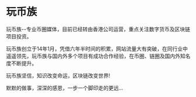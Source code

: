 # 玩币族

玩币族--专业币圈媒体，目前已经转由香港公司运营，重点关注数字货币及区块链项目投资。

玩币族创立于14年1月，凭借六年半时间的积累，网站流量大有突破，在同行业中遥遥领先，玩币族与国内外多个项目有成功合作经验，在币圈、链圈及国内外知名度不断提升。

玩币族坚信，知识改变命运，区块链改变世界!

默默的做事，深深的感恩，一步一个脚印走的更远…
